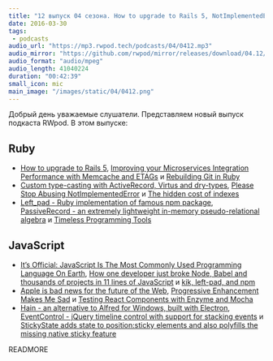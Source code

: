 ```yaml
---
title: "12 выпуск 04 сезона. How to upgrade to Rails 5, NotImplementedError, Left_pad, PassiveRecord, Hain и прочее"
date: 2016-03-30
tags:
 - podcasts
audio_url: "https://mp3.rwpod.tech/podcasts/04/0412.mp3"
audio_mirror: "https://github.com/rwpod/mirror/releases/download/04.12/0412.mp3"
audio_format: "audio/mpeg"
audio_length: 41040224
duration: "00:42:39"
small_icon: mic
main_image: "/images/static/04/0412.png"
---
```


Добрый день уважаемые слушатели. Представляем новый выпуск подкаста RWpod. В этом выпуске:

## Ruby

 - [How to upgrade to Rails 5](https://medium.com/@tair/how-to-upgrade-to-rails-5-657b3bfd83), [Improving your Microservices Integration Performance with Memcache and ETAGs](http://www.akitaonrails.com/2016/03/23/improving-your-microservices-integration-performance-with-memcache-and-etags) и [Rebuilding Git in Ruby](https://robots.thoughtbot.com/rebuilding-git-in-ruby)
 - [Custom type-casting with ActiveRecord, Virtus and dry-types](http://blog.arkency.com/2016/03/custom-typecasting-with-activerecord-virtus-and-dry-types/), [Please Stop Abusing NotImplementedError](http://chrisstump.online/2016/03/23/stop-abusing-notimplementederror/) и [The hidden cost of indexes](https://aaronprice.ca/the-hidden-cost-of-indexes)
 - [Left_pad - Ruby implementation of famous npm package](https://github.com/atipugin/left_pad), [PassiveRecord - an extremely lightweight in-memory pseudo-relational algebra](https://github.com/deepcerulean/passive_record) и [Timeless Programming Tools](http://www.flyingmachinestudios.com/programming/timeless-tools/)

## JavaScript

 - [It’s Official: JavaScript Is The Most Commonly Used Programming Language On Earth](http://arc.applause.com/2016/03/22/javascript-is-the-worlds-dominant-programming-language/), [How one developer just broke Node, Babel and thousands of projects in 11 lines of JavaScript](http://www.theregister.co.uk/2016/03/23/npm_left_pad_chaos) и [kik, left-pad, and npm](http://blog.npmjs.org/post/141577284765/kik-left-pad-and-npm)
 - [Apple is bad news for the future of the Web](https://medium.com/@richtr/apple-is-bad-news-for-the-future-of-the-web-6027b000b0c4), [Progressive Enhancement Makes Me Sad](http://www.heydonworks.com/article/progressive-enhancement-makes-me-sad) и [Testing React Components with Enzyme and Mocha](https://semaphoreci.com/community/tutorials/testing-react-components-with-enzyme-and-mocha)
 - [Hain - an alternative to Alfred for Windows, built with Electron](https://github.com/appetizermonster/hain), [EventControl - jQuery timeline control with support for stacking events](http://www.kri.gs/eventcontrol/) и [StickyState adds state to position:sticky elements and also polyfills the missing native sticky feature](https://github.com/soenkekluth/sticky-state)

READMORE
